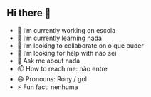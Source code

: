 ## Hi there 👋

- 🔭 I’m currently working on escola
- 🌱 I’m currently learning nada
- 👯 I’m looking to collaborate on o que puder
- 🤔 I’m looking for help with não sei
- 💬 Ask me about nada
- 📫 How to reach me: não entre
- 😄 Pronouns: Rony / gol
- ⚡ Fun fact: nenhuma
